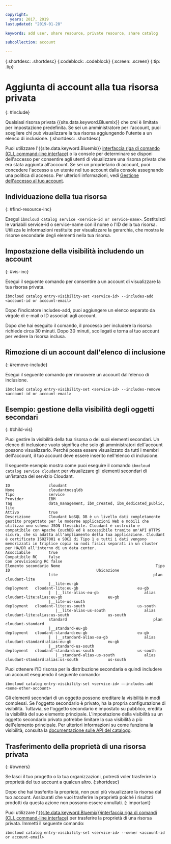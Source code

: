 ```yaml
---

copyright:
  years: 2017, 2019
lastupdated: "2019-01-28"

keywords: add user, share resource, private resource, share catalog

subcollection: account

---
```


{:shortdesc: .shortdesc}
{:codeblock: .codeblock}
{:screen: .screen}
{:tip: .tip}

# Aggiunta di account alla tua risorsa privata
{: #include}

Qualsiasi risorsa privata {{site.data.keyword.Bluemix}} che crei è limitata per impostazione predefinita. Se sei un amministratore per l'account, puoi scegliere chi può visualizzare la tua risorsa aggiungendo l'utente a un elenco di inclusione.
{:shortdesc: .shortdesc}

Puoi utilizzare l'{{site.data.keyword.Bluemix}} [interfaccia riga di comando (CLI, command-line interface)](/docs/cli/reference/ibmcloud?topic=cloud-cli-ibmcloud_cli) o la console per determinare se disponi dell'accesso per consentire agli utenti di visualizzare una risorsa privata che era stata aggiunta all'account. Se sei un proprietario di account, puoi concedere l'accesso a un utente nel tuo account dalla console assegnando una politica di accesso. Per ulteriori informazioni, vedi [Gestione dell'accesso al tuo account](/docs/account?topic=account-find-access).

## Individuazione della tua risorsa
{: #find-resource-inc}

Esegui `ibmcloud catalog service <service-id or service-name>`. Sostituisci le variabili service-id o service-name con il nome o l'ID della tua risorsa. Utilizza le informazioni restituite per visualizzare la gerarchia, che mostra le risorse secondarie degli elementi nella tua risorsa.

## Impostazione della visibilità includendo un account
{: #vis-inc}

Esegui il seguente comando per consentire a un account di visualizzare la tua risorsa privata.

`ibmcloud catalog entry-visibility-set <service-id> --includes-add <account-id or account-email>`

Dopo l'indicatore includes-add, puoi aggiungere un elenco separato da virgole di e-mail o ID associati agli account.

Dopo che hai eseguito il comando, il processo per includere la risorsa richiede circa 30 minuti. Dopo 30 minuti, scollegati e torna al tuo account per vedere la risorsa inclusa.

## Rimozione di un account dall'elenco di inclusione
{: #remove-include}

Esegui il seguente comando per rimuovere un account dall'elenco di inclusione.

`ibmcloud catalog entry-visibility-set <service-id> --includes-remove <account-id or account-email>`

## Esempio: gestione della visibilità degli oggetti secondari
{: #child-vis}

Puoi gestire la visibilità della tua risorsa o dei suoi elementi secondari. Un elenco di inclusione vuoto significa che solo gli amministratori dell'account possono visualizzarlo. Perché possa essere visualizzato da tutti i membri dell'account, il tuo account deve essere inserito nell'elenco di inclusione.

Il seguente esempio mostra come puoi eseguire il comando `ibmcloud catalog service cloudant` per visualizzare gli elementi secondari di un'istanza del servizio Cloudant.

```
ID                 cloudant
Nome               cloudantnosqldb
Tipo               service
Provider           IBM
Tag                data_management, ibm_created, ibm_dedicated_public, lite
Attivo             true
Descrizione        Cloudant NoSQL DB è un livello dati completamente gestito progettato per le moderne applicazioni Web e mobili che utilizza uno schema JSON flessibile. Cloudant è costruito e compatibile con Apache CouchDB ed è accessibile tramite un'API HTTPS sicura, che si adatta all'ampliamento della tua applicazione. Cloudant è certificato ISO27001 e SOC2 di Tipo 1 e tutti i dati vengono memorizzati in triplice copia su nodi fisici separati in un cluster per HA/DR all'interno di un data center.
Associabile        true
Compatibile RC     false
Con provisioning RC false
Elemento secondario Nome                                          Tipo         ID                                      Ubicazione
                   lite                                          plan         cloudant-lite
                   |__lite-eu-gb                             deployment   cloudant-lite:eu-gb                          eu-gb
                   |  |__lite-alias-eu-gb                    alias        cloudant-lite:alias:eu-gb                    eu-gb
                   |__lite-us-south                          deployment   cloudant-lite:us-south                       us-south
                      |__lite-alias-us-south                 alias        cloudant-lite:alias:us-south                 us-south
                   standard                                      plan         cloudant-standard
                   |__standard-eu-gb                         deployment   cloudant-standard:eu-gb                      eu-gb
                   |  |__standard-alias-eu-gb                alias        cloudant-standard:alias:eu-gb                eu-gb
                   |__standard-us-south                      deployment   cloudant-standard:us-south                   us-south
                      |__standard-alias-us-south             alias        cloudant-standard:alias:us-south             us-south
```

Puoi ottenere l'ID risorsa per la distribuzione secondaria e quindi includere un account eseguendo il seguente comando:

`ibmcloud catalog entry-visibility-set <service-id> —-includes-add <some-other-account>`

Gli elementi secondari di un oggetto possono ereditare la visibilità in modi complessi. Se l'oggetto secondario è privato, ha la propria configurazione di visibilità. Tuttavia, se l'oggetto secondario è impostato su pubblico, eredita la visibilità del suo elemento principale. L'impostazione della visibilità su un oggetto secondario privato potrebbe limitare la sua visibilità a più dell'elemento principale. Per ulteriori informazioni su come funziona la visibilità, consulta la [documentazione sulle API del catalogo](https://{DomainName}/apidocs/globalcatalog).

## Trasferimento della proprietà di una risorsa privata
{: #owners}

Se lasci il tuo progetto o la tua organizzazioni, potresti voler trasferire la proprietà del tuo account a qualcun altro.
{:shortdesc}

Dopo che hai trasferito la proprietà, non puoi più visualizzare la risorsa dal tuo account. Assicurati che vuoi trasferire la proprietà poiché i risultati prodotti da questa azione non possono essere annullati.
{: important}

Puoi utilizzare l'[{{site.data.keyword.Bluemix}}interfaccia riga di comandi (CLI, command-line interface)](/docs/cli/reference/ibmcloud?topic=cloud-cli-ibmcloud_cli) per trasferire la proprietà di una risorsa privata. Immetti il seguente comando:

`ibmcloud catalog entry-visibility-set <service-id> --owner <account-id or account-email>`
